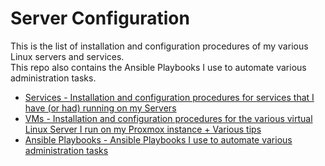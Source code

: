 # Server Configuration

This is the list of installation and configuration procedures of my various Linux servers and services.   
This repo also contains the Ansible Playbooks I use to automate various administration tasks.  

* [Services - Installation and configuration procedures for services that I have (or had) running on my Servers](https://github.com/Antiz96/Server-Configuration/tree/main/Services)
* [VMs - Installation and configuration procedures for the various virtual Linux Server I run on my Proxmox instance + Various tips](https://github.com/Antiz96/Server-Configuration/tree/main/VMs)
* [Ansible Playbooks - Ansible Playbooks I use to automate various administration tasks](https://github.com/Antiz96/Linux-Configuration/tree/main/WSL)
